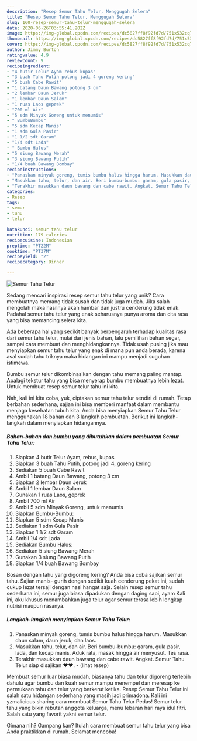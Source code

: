 ```yaml
---
description: "Resep Semur Tahu Telur, Menggugah Selera"
title: "Resep Semur Tahu Telur, Menggugah Selera"
slug: 160-resep-semur-tahu-telur-menggugah-selera
date: 2020-06-26T03:55:41.202Z
image: https://img-global.cpcdn.com/recipes/dc5827ff8f92fd7d/751x532cq70/semur-tahu-telur-foto-resep-utama.jpg
thumbnail: https://img-global.cpcdn.com/recipes/dc5827ff8f92fd7d/751x532cq70/semur-tahu-telur-foto-resep-utama.jpg
cover: https://img-global.cpcdn.com/recipes/dc5827ff8f92fd7d/751x532cq70/semur-tahu-telur-foto-resep-utama.jpg
author: Jimmy Burton
ratingvalue: 4.9
reviewcount: 9
recipeingredient:
- "4 butir Telur Ayam rebus kupas"
- "3 buah Tahu Putih potong jadi 4 goreng kering"
- "5 buah Cabe Rawit"
- "1 batang Daun Bawang potong 3 cm"
- "2 lembar Daun Jeruk"
- "1 lembar Daun Salam"
- "1 ruas Laos geprek"
- "700 ml Air"
- "5 sdm Minyak Goreng untuk menumis"
- " BumbuBumbu"
- "5 sdm Kecap Manis"
- "1 sdm Gula Pasir"
- "1 1/2 sdt Garam"
- "1/4 sdt Lada"
- " Bumbu Halus"
- "5 siung Bawang Merah"
- "3 siung Bawang Putih"
- "1/4 buah Bawang Bombay"
recipeinstructions:
- "Panaskan minyak goreng, tumis bumbu halus hingga harum. Masukkan daun salam, daun jeruk, dan laos."
- "Masukkan tahu, telur, dan air. Beri bumbu-bumbu: garam, gula pasir, lada, dan kecap manis. Aduk rata, masak hingga air menyusut. Tes rasa."
- "Terakhir masukkan daun bawang dan cabe rawit. Angkat. Semur Tahu Telur siap disajikan ♥️♥️.             (lihat resep)"
categories:
- Resep
tags:
- semur
- tahu
- telur

katakunci: semur tahu telur 
nutrition: 179 calories
recipecuisine: Indonesian
preptime: "PT22M"
cooktime: "PT37M"
recipeyield: "2"
recipecategory: Dinner

---
```



![Semur Tahu Telur](https://img-global.cpcdn.com/recipes/dc5827ff8f92fd7d/751x532cq70/semur-tahu-telur-foto-resep-utama.jpg)

Sedang mencari inspirasi resep semur tahu telur yang unik? Cara membuatnya memang tidak susah dan tidak juga mudah. Jika salah mengolah maka hasilnya akan hambar dan justru cenderung tidak enak. Padahal semur tahu telur yang enak seharusnya punya aroma dan cita rasa yang bisa memancing selera kita.

Ada beberapa hal yang sedikit banyak berpengaruh terhadap kualitas rasa dari semur tahu telur, mulai dari jenis bahan, lalu pemilihan bahan segar, sampai cara membuat dan menghidangkannya. Tidak usah pusing jika mau menyiapkan semur tahu telur yang enak di mana pun anda berada, karena asal sudah tahu triknya maka hidangan ini mampu menjadi suguhan istimewa.

Bumbu semur telur dikombinasikan dengan tahu memang paling mantap. Apalagi tekstur tahu yang bisa menyerap bumbu membuatnya lebih lezat. Untuk membuat resep semur telur tahu ini kita.


Nah, kali ini kita coba, yuk, ciptakan semur tahu telur sendiri di rumah. Tetap berbahan sederhana, sajian ini bisa memberi manfaat dalam membantu menjaga kesehatan tubuh kita. Anda bisa menyiapkan Semur Tahu Telur menggunakan 18 bahan dan 3 langkah pembuatan. Berikut ini langkah-langkah dalam menyiapkan hidangannya.

<!--inarticleads1-->

##### Bahan-bahan dan bumbu yang dibutuhkan dalam pembuatan Semur Tahu Telur:

1. Siapkan 4 butir Telur Ayam, rebus, kupas
1. Siapkan 3 buah Tahu Putih, potong jadi 4, goreng kering
1. Sediakan 5 buah Cabe Rawit
1. Ambil 1 batang Daun Bawang, potong 3 cm
1. Siapkan 2 lembar Daun Jeruk
1. Ambil 1 lembar Daun Salam
1. Gunakan 1 ruas Laos, geprek
1. Ambil 700 ml Air
1. Ambil 5 sdm Minyak Goreng, untuk menumis
1. Siapkan  Bumbu-Bumbu:
1. Siapkan 5 sdm Kecap Manis
1. Sediakan 1 sdm Gula Pasir
1. Siapkan 1 1/2 sdt Garam
1. Ambil 1/4 sdt Lada
1. Sediakan  Bumbu Halus:
1. Sediakan 5 siung Bawang Merah
1. Gunakan 3 siung Bawang Putih
1. Siapkan 1/4 buah Bawang Bombay


Bosan dengan tahu yang digoreng kering? Anda bisa coba sajikan semur tahu. Sajian manis- gurih dengan sedikit kuah cenderung pekat ini, sudah cukup lezat tersaji dengan nasi hangat saja. Selain resep semur tahu sederhana ini, semur juga biasa dipadukan dengan daging sapi, ayam Kali ini, aku khusus menambahkan juga telur agar semur terasa lebih lengkap nutrisi maupun rasanya. 

<!--inarticleads2-->

##### Langkah-langkah menyiapkan Semur Tahu Telur:

1. Panaskan minyak goreng, tumis bumbu halus hingga harum. Masukkan daun salam, daun jeruk, dan laos.
1. Masukkan tahu, telur, dan air. Beri bumbu-bumbu: garam, gula pasir, lada, dan kecap manis. Aduk rata, masak hingga air menyusut. Tes rasa.
1. Terakhir masukkan daun bawang dan cabe rawit. Angkat. Semur Tahu Telur siap disajikan ♥️♥️. -             (lihat resep)


Membuat semur luar biasa mudah, biasanya tahu dan telur digoreng terlebih dahulu agar bumbu dan kuah semur mampu menempel dan meresap ke permukaan tahu dan telur yang berkerut ketika. Resep Semur Tahu Telur ini salah satu hidangan sederhana yang masih jadi primadona. Kali ini yzmalicious sharing cara membuat Semur Tahu Telur Pedas! Semur telur tahu yang bikin rebutan anggota keluarga, menu lebaran hari raya idul fitri. Salah satu yang favorit yakni semur telur. 

Gimana nih? Gampang kan? Itulah cara membuat semur tahu telur yang bisa Anda praktikkan di rumah. Selamat mencoba!

